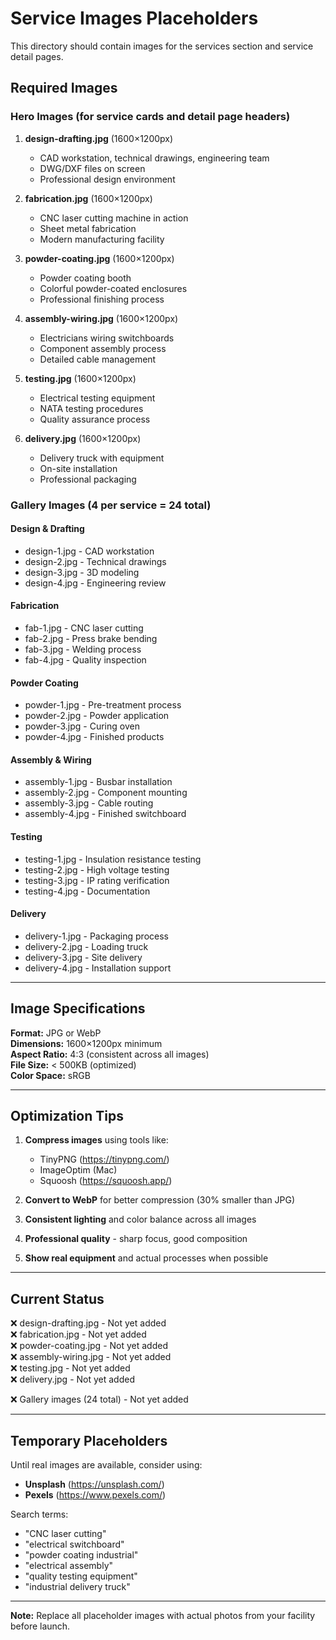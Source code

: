 # Service Images Placeholders

This directory should contain images for the services section and service detail pages.

## Required Images

### Hero Images (for service cards and detail page headers)

1. **design-drafting.jpg** (1600×1200px)
   - CAD workstation, technical drawings, engineering team
   - DWG/DXF files on screen
   - Professional design environment

2. **fabrication.jpg** (1600×1200px)
   - CNC laser cutting machine in action
   - Sheet metal fabrication
   - Modern manufacturing facility

3. **powder-coating.jpg** (1600×1200px)
   - Powder coating booth
   - Colorful powder-coated enclosures
   - Professional finishing process

4. **assembly-wiring.jpg** (1600×1200px)
   - Electricians wiring switchboards
   - Component assembly process
   - Detailed cable management

5. **testing.jpg** (1600×1200px)
   - Electrical testing equipment
   - NATA testing procedures
   - Quality assurance process

6. **delivery.jpg** (1600×1200px)
   - Delivery truck with equipment
   - On-site installation
   - Professional packaging

### Gallery Images (4 per service = 24 total)

#### Design & Drafting

- design-1.jpg - CAD workstation
- design-2.jpg - Technical drawings
- design-3.jpg - 3D modeling
- design-4.jpg - Engineering review

#### Fabrication

- fab-1.jpg - CNC laser cutting
- fab-2.jpg - Press brake bending
- fab-3.jpg - Welding process
- fab-4.jpg - Quality inspection

#### Powder Coating

- powder-1.jpg - Pre-treatment process
- powder-2.jpg - Powder application
- powder-3.jpg - Curing oven
- powder-4.jpg - Finished products

#### Assembly & Wiring

- assembly-1.jpg - Busbar installation
- assembly-2.jpg - Component mounting
- assembly-3.jpg - Cable routing
- assembly-4.jpg - Finished switchboard

#### Testing

- testing-1.jpg - Insulation resistance testing
- testing-2.jpg - High voltage testing
- testing-3.jpg - IP rating verification
- testing-4.jpg - Documentation

#### Delivery

- delivery-1.jpg - Packaging process
- delivery-2.jpg - Loading truck
- delivery-3.jpg - Site delivery
- delivery-4.jpg - Installation support

---

## Image Specifications

**Format:** JPG or WebP  
**Dimensions:** 1600×1200px minimum  
**Aspect Ratio:** 4:3 (consistent across all images)  
**File Size:** < 500KB (optimized)  
**Color Space:** sRGB

---

## Optimization Tips

1. **Compress images** using tools like:
   - TinyPNG (https://tinypng.com/)
   - ImageOptim (Mac)
   - Squoosh (https://squoosh.app/)

2. **Convert to WebP** for better compression (30% smaller than JPG)

3. **Consistent lighting** and color balance across all images

4. **Professional quality** - sharp focus, good composition

5. **Show real equipment** and actual processes when possible

---

## Current Status

❌ design-drafting.jpg - Not yet added  
❌ fabrication.jpg - Not yet added  
❌ powder-coating.jpg - Not yet added  
❌ assembly-wiring.jpg - Not yet added  
❌ testing.jpg - Not yet added  
❌ delivery.jpg - Not yet added

❌ Gallery images (24 total) - Not yet added

---

## Temporary Placeholders

Until real images are available, consider using:

- **Unsplash** (https://unsplash.com/)
- **Pexels** (https://www.pexels.com/)

Search terms:

- "CNC laser cutting"
- "electrical switchboard"
- "powder coating industrial"
- "electrical assembly"
- "quality testing equipment"
- "industrial delivery truck"

---

**Note:** Replace all placeholder images with actual photos from your facility before launch.
